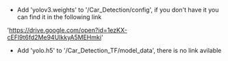- Add 'yolov3.weights' to '/Car_Detection/config', if you don't have it you can find it in the following link
		
'https://drive.google.com/open?id=1ezKX-cEFl9t6fd2Me94UIkkyA5MEHmki'


- Add 'yolo.h5' to '/Car_Detection_TF/model_data', there is no link avilable 
